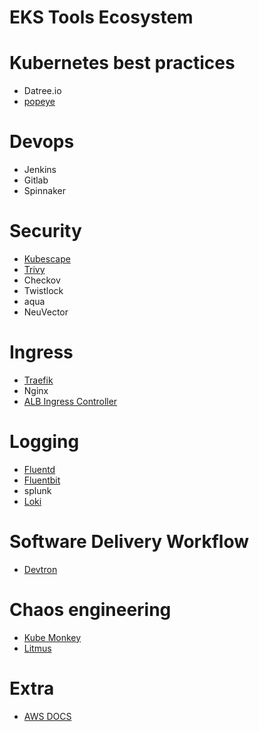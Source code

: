 
# EKS Tools Ecosystem

# Kubernetes best practices

- Datree.io
- [popeye](https://github.com/derailed/popeye)
# Devops

- Jenkins
- Gitlab
- Spinnaker


# Security

- [Kubescape](https://github.com/armosec/kubescape)
- [Trivy](https://github.com/aquasecurity/trivy)
- Checkov
- Twistlock
- aqua
- NeuVector

# Ingress

- [Traefik](https://github.com/traefik/traefik)
- Nginx
- [ALB Ingress Controller](https://docs.aws.amazon.com/eks/latest/userguide/alb-ingress.html)

# Logging

- [Fluentd](https://github.com/fluent/fluentd)
- [Fluentbit](https://github.com/fluent/fluent-bit)
- splunk
- [Loki](https://github.com/grafana/loki)

# Software Delivery Workflow


- [Devtron](https://github.com/devtron-labs/devtron)
# Chaos engineering

- [Kube Monkey](https://github.com/asobti/kube-monkey)
- [Litmus](https://github.com/litmuschaos/litmus)
# Extra

- [AWS DOCS](https://docs.aws.amazon.com/eks/latest/userguide/related-projects.html)